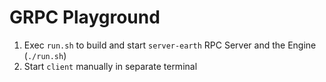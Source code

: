 # GRPC Playground

1. Exec ``run.sh`` to build and start ``server-earth`` RPC Server and the Engine (``./run.sh``)
2. Start ``client`` manually in separate terminal